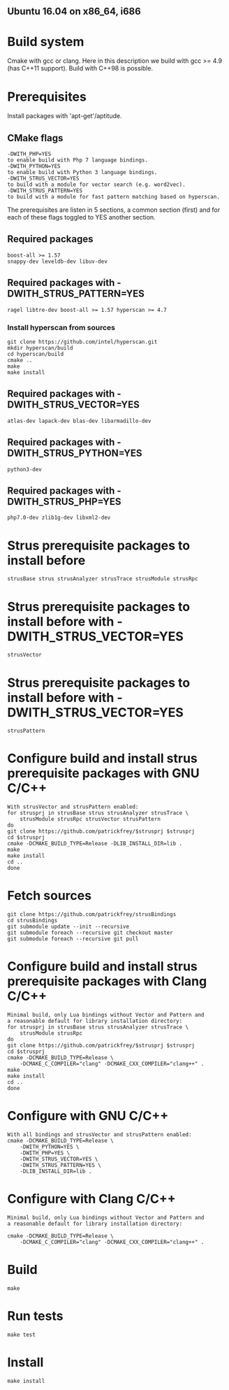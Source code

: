 Ubuntu 16.04 on x86_64, i686
----------------------------

# Build system
Cmake with gcc or clang. Here in this description we build with 
gcc >= 4.9 (has C++11 support). Build with C++98 is possible.

# Prerequisites
Install packages with 'apt-get'/aptitude.

## CMake flags
	-DWITH_PHP=YES
	to enable build with Php 7 language bindings.
	-DWITH_PYTHON=YES
	to enable build with Python 3 language bindings.
	-DWITH_STRUS_VECTOR=YES
	to build with a module for vector search (e.g. word2vec).
	-DWITH_STRUS_PATTERN=YES
	to build with a module for fast pattern matching based on hyperscan.

The prerequisites are listen in 5 sections, a common section (first) and for
each of these flags toggled to YES another section.

## Required packages
	boost-all >= 1.57
	snappy-dev leveldb-dev libuv-dev

## Required packages with -DWITH_STRUS_PATTERN=YES
	ragel libtre-dev boost-all >= 1.57 hyperscan >= 4.7
	
### Install hyperscan from sources
	git clone https://github.com/intel/hyperscan.git
	mkdir hyperscan/build
	cd hyperscan/build
	cmake ..
	make
	make install

## Required packages with -DWITH_STRUS_VECTOR=YES
	atlas-dev lapack-dev blas-dev libarmadillo-dev

## Required packages with -DWITH_STRUS_PYTHON=YES
	python3-dev

## Required packages with -DWITH_STRUS_PHP=YES
	php7.0-dev zlib1g-dev libxml2-dev

# Strus prerequisite packages to install before
	strusBase strus strusAnalyzer strusTrace strusModule strusRpc  

# Strus prerequisite packages to install before with -DWITH_STRUS_VECTOR=YES
	strusVector

# Strus prerequisite packages to install before with -DWITH_STRUS_VECTOR=YES
	strusPattern

# Configure build and install strus prerequisite packages with GNU C/C++
	With strusVector and strusPattern enabled:
	for strusprj in strusBase strus strusAnalyzer strusTrace \
		strusModule strusRpc strusVector strusPattern
	do
	git clone https://github.com/patrickfrey/$strusprj $strusprj
	cd $strusprj
	cmake -DCMAKE_BUILD_TYPE=Release -DLIB_INSTALL_DIR=lib .
	make
	make install
	cd ..
	done

# Fetch sources
	git clone https://github.com/patrickfrey/strusBindings
	cd strusBindings
	git submodule update --init --recursive
	git submodule foreach --recursive git checkout master
	git submodule foreach --recursive git pull

# Configure build and install strus prerequisite packages with Clang C/C++
	Minimal build, only Lua bindings without Vector and Pattern and
	a reasonable default for library installation directory:
	for strusprj in strusBase strus strusAnalyzer strusTrace \
		strusModule strusRpc
	do
	git clone https://github.com/patrickfrey/$strusprj $strusprj
	cd $strusprj
	cmake -DCMAKE_BUILD_TYPE=Release \
		-DCMAKE_C_COMPILER="clang" -DCMAKE_CXX_COMPILER="clang++" .
	make
	make install
	cd ..
	done

# Configure with GNU C/C++
	With all bindings and strusVector and strusPattern enabled:
	cmake -DCMAKE_BUILD_TYPE=Release \
		-DWITH_PYTHON=YES \
		-DWITH_PHP=YES \
		-DWITH_STRUS_VECTOR=YES \
		-DWITH_STRUS_PATTERN=YES \
		-DLIB_INSTALL_DIR=lib .

# Configure with Clang C/C++
	Minimal build, only Lua bindings without Vector and Pattern and
	a reasonable default for library installation directory:

	cmake -DCMAKE_BUILD_TYPE=Release \
		-DCMAKE_C_COMPILER="clang" -DCMAKE_CXX_COMPILER="clang++" .

# Build
	make

# Run tests
	make test

# Install
	make install

